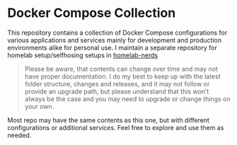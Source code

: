 # Docker Compose Collection

This repository contains a collection of Docker Compose configurations for various applications and services mainly for development and production environments alike for personal use. I maintain a separate repository for homelab setup/selfhosing setups in [homelab-nerds](https://github.com/markterence/homelab-nerds)

> Please be aware, that contents can change over time and may not have proper documentation. I do my best to keep up with the latest folder structure, changes and releases, and it may not follow or provide an upgrade path, but please understand that this won’t always be the case and you may need to upgrade or change things on your own.

Most repo may have the same contents as this one, but with different configurations or additional services. Feel free to explore and use them as needed.

